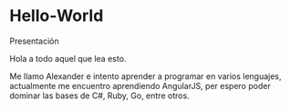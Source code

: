 # Hello-World
Presentación

Hola a todo aquel que lea esto.

Me llamo Alexander e intento aprender a programar en varios lenguajes, actualmente me encuentro aprendiendo AngularJS,
per espero poder dominar las bases de C#, Ruby, Go, entre otros.
